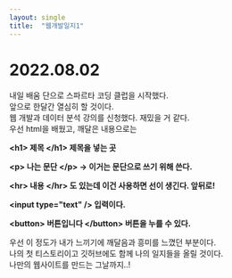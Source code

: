 ```yaml
---
layout: single
title:  "웹개발일지1"
---
```


# 2022.08.02



내일 배움 단으로 스파르타 코딩 클럽을 시작했다.  
앞으로 한달간 열심히 할 것이다.  
웹 개발과 데이터 분석 강의를 신청했다. 재밌을 거 같다.  
우선 html을 배웠고, 깨달은 내용으로는  


**\<h1> 제목 \</h1> 제목을 넣는 곳**
  

**\<p> 나는 문단 \</p> -> 이거는 문단으로 쓰기 위해 쓴다.**
  

**\<hr> 내용 \</hr> 도 있는데 이건 사용하면 선이 생긴다. 앞뒤로!**

  
**\<input type="text" /> 입력이다.**

 
**\<button> 버튼입니다 \</button>  버튼을 누를 수 있다.**


우선 이 정도가 내가 느끼기에 깨달음과 흥미를 느꼈던 부분이다.  
나의 첫 티스토리이고 깃허브에도 함께 나의 일지들을 올릴 것이다.  
나만의 웹사이트를 만드는 그날까지..!

